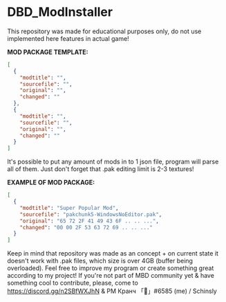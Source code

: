 # DBD_ModInstaller
This repository was made for educational purposes only, do not use implemented here features in actual game!


**MOD PACKAGE TEMPLATE:**
```json
[
  {
    "modtitle": "",
    "sourcefile": "",
    "original": "",
    "changed": ""
  },
  {
    "modtitle": "",
    "sourcefile": "",
    "original": "",
    "changed": ""
  }
]
```
It's possible to put any amount of mods in to 1 json file, program will parse all of them. Just don't forget that .pak editing limit is 2-3 textures!


**EXAMPLE OF MOD PACKAGE:**
```json
[
  {
    "modtitle": "Super Popular Mod",
    "sourcefile": "pakchunk5-WindowsNoEditor.pak",
    "original": "65 72 2F 41 49 43 6F .. .. ...",
    "changed": "00 00 2F 53 63 72 69 .. .. ..."
  }
]
```

Keep in mind that repository was made as an concept + on current state it doesn't work with .pak files, which size is over 4GB (buffer being overloaded). 
Feel free to improve my program or create something great according to my project! If you're not part of MBD community yet & have something cool to contribute, please, come to https://discord.gg/n2SBfWXJhN & PM Кранч 「🐺」#6585 (me) / Schinsly

